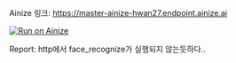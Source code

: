Ainize 링크: https://master-ainize-hwan27.endpoint.ainize.ai

[![Run on Ainize](https://ainize.ai/images/run_on_ainize_button.svg)](https://ainize.web.app/redirect?git_repo=https://github.com/hwan27/Ainize)


Report: http에서 face_recognize가 실행되지 않는듯하다..

